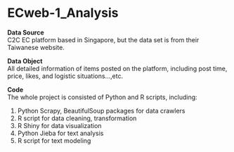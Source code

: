 # ECweb-1_Analysis

<strong>Data Source</strong></br>
C2C EC platform based in Singapore, but the data set is from their Taiwanese website.

<strong>Data Object</strong></br>
All detailed information of items posted on the platform, including post time, price, likes, and logistic situations...,etc.

<strong>Code</strong></br>
The whole project is consisted of Python and R scripts, including:</br>
1. Python Scrapy, BeautifulSoup packages for data crawlers</br>
2. R script for data cleaning, transformation</br>
3. R Shiny for data visualization</br>
4. Python Jieba for text analysis</br>
5. R script for text modeling</br>
